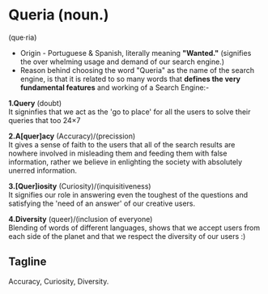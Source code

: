 # __Queria__ (noun.)<br>
(que·ria)

* Origin - Portuguese & Spanish, literally meaning **"Wanted."** (signifies the over whelming usage and demand of our search engine.) <br>
* Reason behind choosing the word "Queria" as the name of the search engine, is that it is related to so many words that **defines the very fundamental features** and working of a Search Engine:-

**1.Query** (doubt)<br>
 It signinfies that we act as the 'go to place' for all the users to solve their queries that too 24×7 
 
**2.A[quer]acy** (Accuracy)/(precission)<br>
 It gives a sense of faith to the users that all of the search results are nowhere involved in misleading them and feeding them with false information, rather we believe in enlighting the society with absolutely unerred information.
 
**3.[Quer]iosity** (Curiosity)/(inquisitiveness)<br>
 It signifies our role in answering even the toughest of the questions and satisfying the 'need of an answer' of our creative users.
 
 **4.Diversity** (queer)/(inclusion of everyone)<br>
 Blending of words of different languages, shows that we accept users from each side of the planet and that we respect the diversity of our users :)
 
## Tagline
Accuracy, Curiosity, Diversity.
